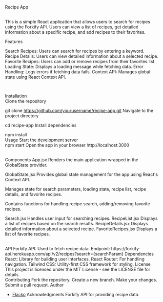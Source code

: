 Recipe App

<br>
This is a simple React application that allows users to search for recipes using the Forkify API. Users can view a list of recipes, get detailed information about a specific recipe, and add recipes to their favorites.

Features
<br>

Search Recipes: Users can search for recipes by entering a keyword.
Recipe Details: Users can view detailed information about a selected recipe.
Favorite Recipes: Users can add or remove recipes from their favorites list.
Loading State: Displays a loading message while fetching data.
Error Handling: Logs errors if fetching data fails.
Context API: Manages global state using React Context API.

<br>

Installation
<br>
Clone the repository

git clone https://github.com/yourusername/recipe-app.git
Navigate to the project directory
<br>

cd recipe-app
Install dependencies

npm install
<br>
Usage
Start the development server
<br>
npm start
Open the app in your browser
http://localhost:3000

<br>
Components
App.jsx
Renders the main application wrapped in the GlobalState provider.

GlobalState.jsx
Provides global state management for the app using React's Context API.


Manages state for search parameters, loading state, recipe list, recipe details, and favorite recipes.

Contains functions for handling recipe search, adding/removing favorite recipes.

Search.jsx
Handles user input for searching recipes.
RecipeList.jsx
Displays a list of recipes based on the search results.
RecipeDetails.jsx
Displays detailed information about a selected recipe.
FavoriteRecipes.jsx
Displays a list of favorite recipes.

<br>
API
Forkify API: Used to fetch recipe data.
Endpoint: https://forkify-api.herokuapp.com/api/v2/recipes?search={searchParam}
Dependencies
React: Library for building user interfaces.
React Router: For handling navigation.
Tailwind CSS: Utility-first CSS framework for styling.
License
This project is licensed under the MIT License - see the LICENSE file for details.
<br>
Contributing
Fork the repository.
Create a new branch.
Make your changes.
Submit a pull request.
Author

- <a href="https://github.com/FlackoCodes">Flacko</a>
  Acknowledgments
  Forkify API for providing recipe data.
